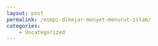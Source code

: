 ```yaml
---
layout: post
permalink: /mimpi-dikejar-monyet-menurut-islam/
categories:
    - Uncategorized
---
```


